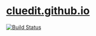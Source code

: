 # [cluedit.github.io](https://cluedit.github.io)

[![Build Status](https://travis-ci.org/cluedit/awesome.svg?branch=master)](https://travis-ci.org/cluedit/awesome)
